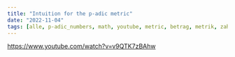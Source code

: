 ```yaml
---
title: "Intuition for the p-adic metric"
date: "2022-11-04"
tags: [alle, p-adic_numbers, math, youtube, metric, betrag, metrik, zahlenbereichserweiterung]
---
```


https://www.youtube.com/watch?v=v9QTK7zBAhw
